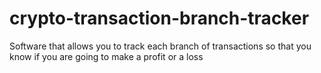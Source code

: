 # crypto-transaction-branch-tracker
Software that allows you to track each branch of transactions so that you know if you are going to make a profit or a loss
